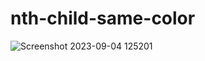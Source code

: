 # nth-child-same-color
 
![Screenshot 2023-09-04 125201](https://github.com/nitinlabana/nth-child-same-color/assets/67837026/74abcaaf-f688-4cc9-b310-87f37dc8d0ce)
